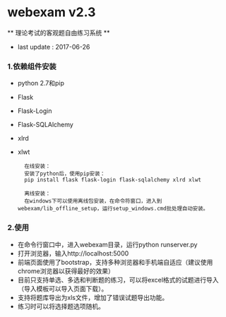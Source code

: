 # webexam v2.3

** 理论考试的客观题自由练习系统 **

* last update : 2017-06-26

### 1.依赖组件安装

+ python 2.7和pip
+ Flask 
+ Flask-Login 
+ Flask-SQLAlchemy 
+ xlrd
+ xlwt
 
		在线安装：
		安装了python后，使用pip安装：
		pip install flask flask-login flask-sqlalchemy xlrd xlwt
		
		离线安装：
		在windows下可以使用离线包安装，在命令符窗口，进入到webexam/lib_offline_setup，运行setup_windows.cmd批处理自动安装。

### 2.使用

+ 在命令行窗口中，进入webexam目录，运行python runserver.py
+ 打开浏览器，输入http://localhost:5000
+ 前端页面使用了bootstrap，支持多种浏览器和手机端自适应（建议使用chrome浏览器以获得最好的效果）
+ 目前只支持单选、多选和判断题的练习，可以将excel格式的试题进行导入（导入模板可以导入页面下载）。
+ 支持将题库导出为xls文件，增加了错误试题导出功能。
+ 练习时可以将选择题选项随机。